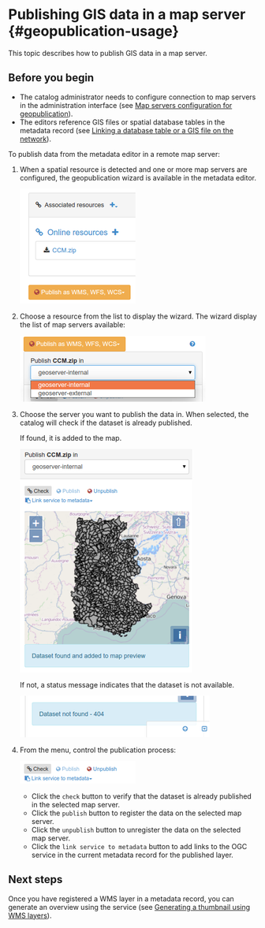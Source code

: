 # Publishing GIS data in a map server {#geopublication-usage}

This topic describes how to publish GIS data in a map server.

## Before you begin

-   The catalog administrator needs to configure connection to map servers in the administration interface (see [Map servers configuration for geopublication](../../administrator-guide/configuring-the-catalog/map-server-configuration.md)).
-   The editors reference GIS files or spatial database tables in the metadata record (see [Linking a database table or a GIS file on the network](../associating-resources/linking-online-resources.md#linking-online-resources-georesource)).

To publish data from the metadata editor in a remote map server:

1.  When a spatial resource is detected and one or more map servers are configured, the geopublication wizard is available in the metadata editor.

    ![](img/geopublication-wizard.png)

2.  Choose a resource from the list to display the wizard. The wizard display the list of map servers available:

    ![](img/geopublication-wizard-serverlist.png)

3.  Choose the server you want to publish the data in. When selected, the catalog will check if the dataset is already published.

    If found, it is added to the map.

    ![](img/geopublication-wizard-open.png)

    If not, a status message indicates that the dataset is not available.

    ![](img/geopublication-wizard-notavailable.png)

4.  From the menu, control the publication process:

    ![](img/geopublication-wizard-menu.png)

    -   Click the `check` button to verify that the dataset is already published in the selected map server.
    -   Click the `publish` button to register the data on the selected map server.
    -   Click the `unpublish` button to unregister the data on the selected map server.
    -   Click the `link service to metadata` button to add links to the OGC service in the current metadata record for the published layer.

## Next steps

Once you have registered a WMS layer in a metadata record, you can generate an overview using the service (see [Generating a thumbnail using WMS layers](../associating-resources/linking-thumbnail.md#linking-thumbnail-from-wms)).

